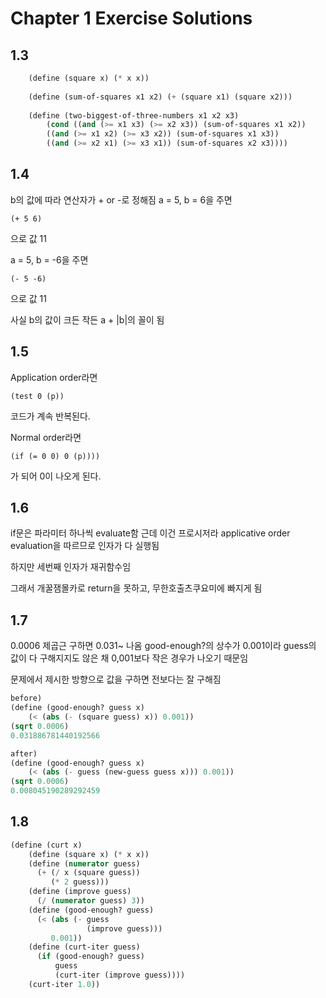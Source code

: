 # Chapter 1 Exercise Solutions
## 1.3
``` scheme
    (define (square x) (* x x))
    
    (define (sum-of-squares x1 x2) (+ (square x1) (square x2)))
    
    (define (two-biggest-of-three-numbers x1 x2 x3)
    	(cond ((and (>= x1 x3) (>= x2 x3)) (sum-of-squares x1 x2))
    	((and (>= x1 x2) (>= x3 x2)) (sum-of-squares x1 x3))
    	((and (>= x2 x1) (>= x3 x1)) (sum-of-squares x2 x3))))
```
## 1.4

b의 값에 따라 연산자가 + or -로 정해짐
a = 5, b = 6을 주면

    (+ 5 6)
으로 값 11

a = 5, b = -6을 주면

	(- 5 -6)
으로 값 11

사실 b의 값이 크든 작든 a + |b|의 꼴이 됨

## 1.5

Application order라면 

	(test 0 (p))
코드가 계속 반복된다.

Normal order라면

	(if (= 0 0) 0 (p))))
가 되어 0이 나오게 된다.

## 1.6

if문은 파라미터 하나씩 evaluate함
근데 이건 프로시저라 applicative order evaluation을 따르므로 인자가 다 실행됨

하지만 세번째 인자가 재귀함수임   

그래서 개꿀잼몰카로 return을 못하고, 무한호출츠쿠요미에 빠지게 됨

## 1.7

0.0006 제곱근 구하면 0.031~ 나옴
good-enough?의 상수가 0.001이라 guess의 값이 다 구해지지도 않은 채 0,001보다 작은 경우가 나오기 때문임

문제에서 제시한 방향으로 값을 구하면 전보다는 잘 구해짐

``` scheme
before)
(define (good-enough? guess x)
    (< (abs (- (square guess) x)) 0.001))
(sqrt 0.0006)
0.031886781440192566

after)
(define (good-enough? guess x)
    (< (abs (- guess (new-guess guess x))) 0.001))
(sqrt 0.0006)
0.008045190289292459
```

## 1.8
``` scheme
(define (curt x)
    (define (square x) (* x x))
    (define (numerator guess)
      (+ (/ x (square guess))
         (* 2 guess)))
    (define (improve guess)
      (/ (numerator guess) 3))
    (define (good-enough? guess)
      (< (abs (- guess
                 (improve guess)))
         0.001))
    (define (curt-iter guess)
      (if (good-enough? guess)
          guess
          (curt-iter (improve guess))))
    (curt-iter 1.0))
```